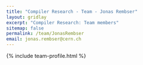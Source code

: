 ```yaml
---
title: "Compiler Research - Team - Jonas Rembser"
layout: gridlay
excerpt: "Compiler Research: Team members"
sitemap: false
permalink: /team/JonasRembser
email: jonas.rembser@cern.ch
---
```


{% include team-profile.html %}
